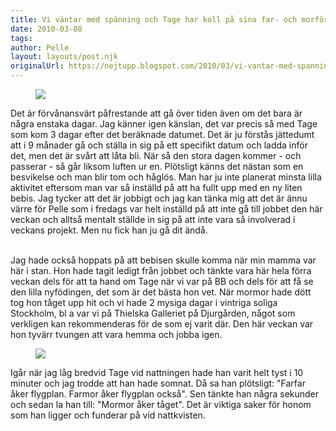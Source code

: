 ```yaml
---
title: Vi väntar med spänning och Tage har koll på sina far- och morföräldrar.
date: 2010-03-08
tags: 	
author: Pelle
layout: layouts/post.njk
originalUrl: https://nejtupp.blogspot.com/2010/03/vi-vantar-med-spanning-och-tage-har.html
---
```


<figure>
    <img src="../../../img/2010/03/iPhone-IMG_0242.jpg">
</figure>

Det är förvånansvärt påfrestande att gå över tiden även om det bara är några enstaka dagar. Jag känner igen känslan, det var precis så med Tage som kom 3 dagar efter det beräknade datumet. Det är ju förstås jättedumt att i 9 månader gå och ställa in sig på ett specifikt datum och ladda inför det, men det är svårt att låta bli. När så den stora dagen kommer - och passerar - så går liksom luften ur en. Plötsligt känns det nästan som en besvikelse och man blir tom och håglös. Man har ju inte planerat minsta lilla aktivitet eftersom man var så inställd på att ha fullt upp med en ny liten bebis. Jag tycker att det är jobbigt och jag kan tänka mig att det är ännu värre för Pelle som i fredags var helt inställd på att inte gå till jobbet den här veckan och alltså mentalt ställde in sig på att inte vara så involverad i veckans projekt. Men nu fick han ju gå dit ändå.
<br><br>

Jag hade också hoppats på att bebisen skulle komma när min mamma var här i stan. Hon hade tagit ledigt från jobbet och tänkte vara här hela förra veckan dels för att ta hand om Tage när vi var på BB och dels för att få se den lilla nyfödingen, det som är det bästa hon vet. När mormor hade dött tog hon tåget upp hit och vi hade 2 mysiga dagar i vintriga soliga Stockholm, bl a var vi på Thielska Galleriet på Djurgården, något som verkligen kan rekommenderas för de som ej varit där. Den här veckan var hon tyvärr tvungen att vara hemma och jobba igen.


<figure>
    <img src="../../../img/2010/03/Tage+fyller+2+år-_MG_0149.jpg">
</figure>

Igår när jag låg bredvid Tage vid nattningen hade han varit helt tyst i 10 minuter och jag trodde att han hade somnat. Då sa han plötsligt: "Farfar åker flygplan. Farmor åker flygplan också". Sen tänkte han några sekunder och sedan la han till: "Mormor åker tåget". Det är viktiga saker för honom som han ligger och funderar på vid nattkvisten.
